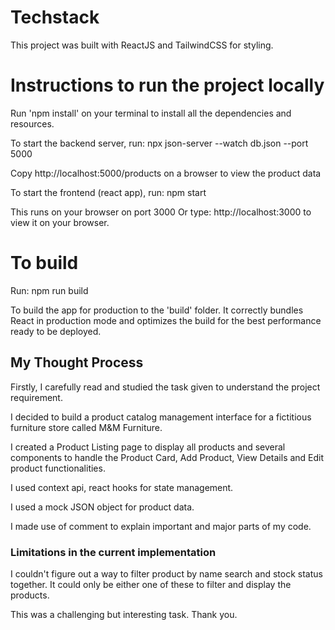 # Techstack

This project was built with ReactJS and TailwindCSS for styling.

# Instructions to run the project locally

Run 'npm install' on your terminal to install all the dependencies and resources.

To start the backend server, run:
npx json-server --watch db.json --port 5000

Copy http://localhost:5000/products on a browser to view the product data

To start the frontend (react app), run:
npm start

This runs on your browser on port 3000 
Or type: http://localhost:3000 to view it on your browser.


# To build
Run: npm run build

To build the app for production to the 'build' folder.
It correctly bundles React in production mode and optimizes the build for the best performance ready to be deployed.


## My Thought Process
Firstly, I carefully read and studied the task given to understand the project requirement.

I decided to build a product catalog management interface for a
fictitious furniture store called M&M Furniture.

I created a Product Listing page to display all products and several components to handle the Product Card, Add Product, View Details and Edit product functionalities.

I used context api, react hooks for state management.

I used a mock JSON object for product data.

I made use of comment to explain important and major parts of my code.

### Limitations in the current implementation
I couldn't figure out a way to filter product by name search and stock status together. It could only be either one of these to filter and display the products.

This was a challenging but interesting task. Thank you.


